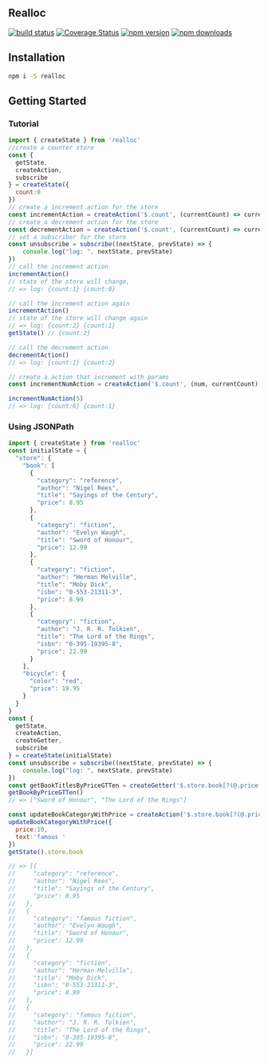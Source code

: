 Realloc
----
[![build status](https://img.shields.io/travis/foomorrow/realloc.svg)](https://travis-ci.org/foomorrow/realloc)
[![Coverage Status](https://img.shields.io/coveralls/foomorrow/realloc.svg)](https://coveralls.io/r/foomorrow/realloc?branch=master)
[![npm version](https://img.shields.io/npm/v/realloc.svg)](https://www.npmjs.com/package/realloc)
[![npm downloads](https://img.shields.io/npm/dm/realloc.svg)](https://www.npmjs.com/package/realloc)
## Installation
```sh
npm i -S realloc
```
## Getting Started

### Tutorial
```javascript
import { createState } from 'realloc'
//create a counter store
const {
  getState,
  createAction,
  subscribe
} = createState({
  count:0
})
// create a increment action for the store
const incrementAction = createAction('$.count', (currentCount) => currentCount + 1)
// create a decrement action for the store
const decrementAction = createAction('$.count', (currentCount) => currentCount - 1)
// set a subscriber for the store
const unsubscribe = subscribe((nextState, prevState) => {
	console.log("log: ", nextState, prevState)
})
// call the increment action
incrementAction()
// state of the store will change,
// => log: {count:1} {count:0}

// call the increment action again
incrementAction()
// state of the store will change again
// => log: {count:2} {count:1}
getState() // {count:2}

// call the decrement action
decrementAction()
// => log: {count:1} {count:2}

// create a action that increment with params
const incrementNumAction = createAction('$.count', (num, currentCount) => currentCount + num)

incrementNumAction(5)
// => log: {count:6} {count:1}
```
### Using JSONPath
```javascript
import { createState } from 'realloc'
const initialState = {
  "store": {
    "book": [
      {
        "category": "reference",
        "author": "Nigel Rees",
        "title": "Sayings of the Century",
        "price": 8.95
      },
      {
        "category": "fiction",
        "author": "Evelyn Waugh",
        "title": "Sword of Honour",
        "price": 12.99
      },
      {
        "category": "fiction",
        "author": "Herman Melville",
        "title": "Moby Dick",
        "isbn": "0-553-21311-3",
        "price": 8.99
      },
      {
        "category": "fiction",
        "author": "J. R. R. Tolkien",
        "title": "The Lord of the Rings",
        "isbn": "0-395-19395-8",
        "price": 22.99
      }
    ],
    "bicycle": {
      "color": "red",
      "price": 19.95
    }
  }
}
const {
  getState,
  createAction,
  createGetter,
  subscribe
} = createState(initialState)
const unsubscribe = subscribe((nextState, prevState) => {
	console.log("log: ", nextState, prevState)
})
const getBookTitlesByPriceGTTen = createGetter('$.store.book[?(@.price > 10)].title')
getBookByPriceGTTen()
// => ["Sword of Honour", "The Lord of the Rings"]

const updateBookCategoryWithPrice = createAction('$.store.book[?(@.price > {price})].category', (payload, currentCategory) => payload.text + currentCategory )
updateBookCategoryWithPrice({
  price:10,
  text:'famous '
})
getState().store.book

// => [{
//     "category": "reference",
//     "author": "Nigel Rees",
//     "title": "Sayings of the Century",
//     "price": 8.95
//   },
//   {
//     "category": "famous fiction",
//     "author": "Evelyn Waugh",
//     "title": "Sword of Honour",
//     "price": 12.99
//   },
//   {
//     "category": "fiction",
//     "author": "Herman Melville",
//     "title": "Moby Dick",
//     "isbn": "0-553-21311-3",
//     "price": 8.99
//   },
//   {
//     "category": "famous fiction",
//     "author": "J. R. R. Tolkien",
//     "title": "The Lord of the Rings",
//     "isbn": "0-395-19395-8",
//     "price": 22.99
//   }]

```
